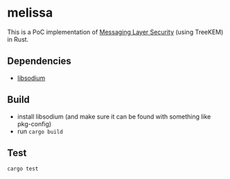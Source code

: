# melissa

This is a PoC implementation of [Messaging Layer Security](https://github.com/ekr/mls-protocol/blob/master/draft-barnes-mls-protocol.md) (using TreeKEM) in Rust.

## Dependencies

 - [libsodium](https://github.com/jedisct1/libsodium)

## Build

 - install libsodium (and make sure it can be found with something like pkg-config)
 - run `cargo build`

## Test

`cargo test`